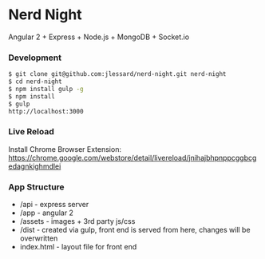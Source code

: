 # Nerd Night
Angular 2 + Express + Node.js + MongoDB + Socket.io

### Development

```sh
$ git clone git@github.com:jlessard/nerd-night.git nerd-night
$ cd nerd-night
$ npm install gulp -g
$ npm install
$ gulp
http://localhost:3000
```

### Live Reload
Install Chrome Browser Extension:
https://chrome.google.com/webstore/detail/livereload/jnihajbhpnppcggbcgedagnkighmdlei

### App Structure
* /api - express server
* /app - angular 2
* /assets - images + 3rd party js/css
* /dist - created via gulp, front end is served from here, changes will be overwritten
* index.html - layout file for front end